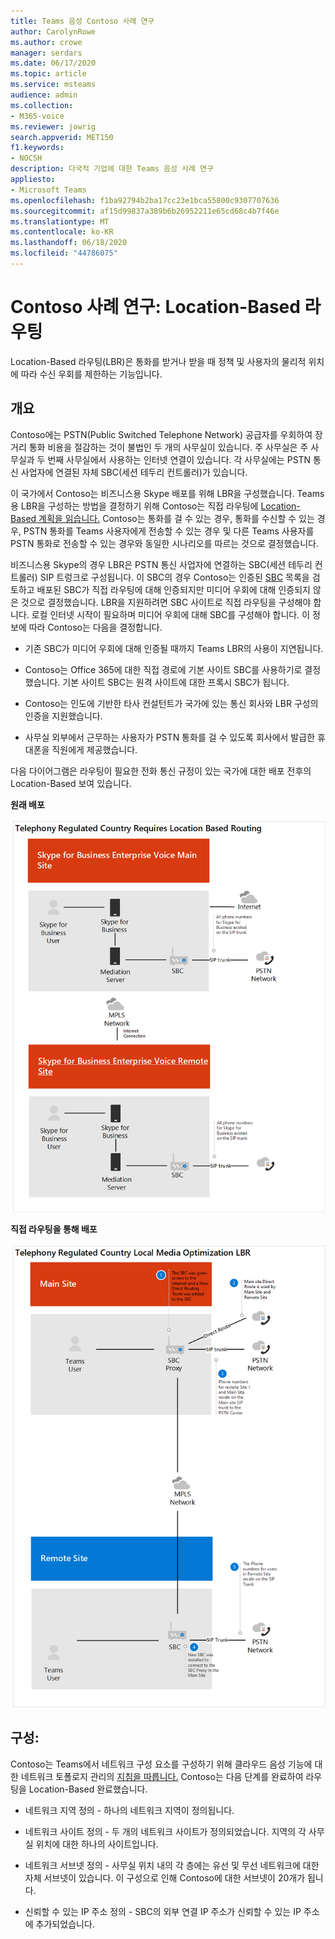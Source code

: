```yaml
---
title: Teams 음성 Contoso 사례 연구
author: CarolynRowe
ms.author: crowe
manager: serdars
ms.date: 06/17/2020
ms.topic: article
ms.service: msteams
audience: admin
ms.collection:
- M365-voice
ms.reviewer: jowrig
search.appverid: MET150
f1.keywords:
- NOCSH
description: 다국적 기업에 대한 Teams 음성 사례 연구
appliesto:
- Microsoft Teams
ms.openlocfilehash: f1ba92794b2ba17cc23e1bca55800c9307707636
ms.sourcegitcommit: af15d99837a389b6b26952211e65cd68c4b7f46e
ms.translationtype: MT
ms.contentlocale: ko-KR
ms.lasthandoff: 06/18/2020
ms.locfileid: "44786075"
---
```

# <a name="contoso-case-study-location-based-routing"></a>Contoso 사례 연구: Location-Based 라우팅

Location-Based 라우팅(LBR)은 통화를 받거나 받을 때 정책 및 사용자의 물리적 위치에 따라 수신 우회를 제한하는 기능입니다.  

## <a name="overview"></a>개요

Contoso에는 PSTN(Public Switched Telephone Network) 공급자를 우회하여 장거리 통화 비용을 절감하는 것이 불법인 두 개의 사무실이 있습니다. 주 사무실은 주 사무실과 두 번째 사무실에서 사용하는 인터넷 연결이 있습니다. 각 사무실에는 PSTN 통신 사업자에 연결된 자체 SBC(세션 테두리 컨트롤러)가 있습니다.  
 
이 국가에서 Contoso는 비즈니스용 Skype 배포를 위해 LBR을 구성했습니다. Teams용 LBR을 구성하는 방법을 결정하기 위해 Contoso는 직접 라우팅에 [Location-Based 계획을 읽습니다.](location-based-routing-plan.md) Contoso는 통화를 걸 수 있는 경우, 통화를 수신할 수 있는 경우, PSTN 통화를 Teams 사용자에게 전송할 수 있는 경우 및 다른 Teams 사용자를 PSTN 통화로 전송할 수 있는 경우와 동일한 시나리오를 따르는 것으로 결정했습니다.  

비즈니스용 Skype의 경우 LBR은 PSTN 통신 사업자에 연결하는 SBC(세션 테두리 컨트롤러) SIP 트렁크로 구성됩니다. 이 SBC의 경우 Contoso는 인증된 [SBC](direct-routing-border-controllers.md) 목록을 검토하고 배포된 SBC가 직접 라우팅에 대해 인증되지만 미디어 우회에 대해 인증되지 않은 것으로 결정했습니다. LBR을 지원하려면 SBC 사이트로 직접 라우팅을 구성해야 합니다. 로컬 인터넷 시작이 필요하며 미디어 우회에 대해 SBC를 구성해야 합니다. 이 정보에 따라 Contoso는 다음을 결정합니다.

- 기존 SBC가 미디어 우회에 대해 인증될 때까지 Teams LBR의 사용이 지연됩니다.   

- Contoso는 Office 365에 대한 직접 경로에 기본 사이트 SBC를 사용하기로 결정했습니다.  기본 사이트 SBC는 원격 사이트에 대한 프록시 SBC가 됩니다.  

- Contoso는 인도에 기반한 타사 컨설턴트가 국가에 있는 통신 회사와 LBR 구성의 인증을 지원했습니다.  

- 사무실 외부에서 근무하는 사용자가 PSTN 통화를 걸 수 있도록 회사에서 발급한 휴대폰을 직원에게 제공했습니다. 

다음 다이어그램은 라우팅이 필요한 전화 통신 규정이 있는 국가에 대한 배포 전후의 Location-Based 보여 있습니다.

**원래 배포**

![이전 상태를 보여주는 다이어그램](media/voice-case-study-5.png)

**직접 라우팅을 통해 배포**

![이전 상태를 보여주는 다이어그램](media/voice-case-study-6.png)


## <a name="configuration"></a>구성: 

Contoso는 Teams에서 네트워크 구성 요소를 구성하기 위해 클라우드 음성 기능에 대한 네트워크 토폴로지 관리의 [지침을 따릅니다.](manage-your-network-topology.md) Contoso는 다음 단계를 완료하여 라우팅을 Location-Based 완료했습니다. 

- 네트워크 지역 정의 - 하나의 네트워크 지역이 정의됩니다. 

- 네트워크 사이트 정의 - 두 개의 네트워크 사이트가 정의되었습니다. 지역의 각 사무실 위치에 대한 하나의 사이트입니다.

- 네트워크 서브넷 정의 - 사무실 위치 내의 각 층에는 유선 및 무선 네트워크에 대한 자체 서브넷이 있습니다. 이 구성으로 인해 Contoso에 대한 서브넷이 20개가 됩니다. 

- 신뢰할 수 있는 IP 주소 정의 - SBC의 외부 연결 IP 주소가 신뢰할 수 있는 IP 주소에 추가되었습니다.  

